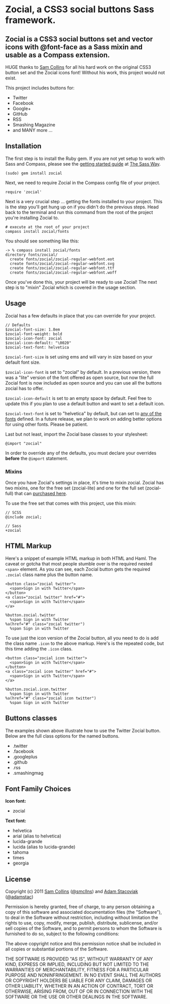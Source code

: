 # Zocial, a CSS3 social buttons Sass framework.

## Zocial is a CSS3 social buttons set and vector icons with @font-face as a Sass mixin and usable as a Compass extension.

HUGE thanks to [Sam Collins](http://twitter.com/smcllns) for all his hard work on the original CSS3 button set and the Zocial icons font! Without his work, this project would not exist.

This project includes buttons for:

* Twitter
* Facebook
* Google+
* GitHub
* RSS
* Smashing Magazine
* and MANY more ...

## Installation

The first step is to install the Ruby gem. If you are not yet setup to work with Sass and Compass, please see the [getting started guide](http://thesassway.com/beginner/getting-started-with-sass-and-compass) at [The Sass Way](http://thesassway.com/).

    (sudo) gem install zocial

Next, we need to require Zocial in the Compass config file of your project.

    require 'zocial'

Next is a very crucial step ... getting the fonts installed to your project. This is the step you'll get hung up on if you didn't do the previous steps. Head back to the terminal and run this command from the root of the project you're installing Zocial to.

    # execute at the root of your project
    compass install zocial/fonts

You should see something like this:

    -> % compass install zocial/fonts
    directory fonts/zocial/ 
      create fonts/zocial/zocial-regular-webfont.eot
      create fonts/zocial/zocial-regular-webfont.svg
      create fonts/zocial/zocial-regular-webfont.ttf
      create fonts/zocial/zocial-regular-webfont.woff

Once you've done this, your project will be ready to use Zocial! The next step is to "mixin" Zocial which is covered in the usage section.

## Usage

Zocial has a few defaults in place that you can override for your project.

    // Defaults
    $zocial-font-size: 1.8em
    $zocial-font-weight: bold
    $zocial-icon-font: zocial
    $zocial-icon-default: "\0020"
    $zocial-text-font: helvetica
    
`$zocial-font-size` is set using ems and will vary in size based on your default font size.

`$zocial-icon-font` is set to "zocial" by default. In a previous version, there was a "lite" version of the font offered as open source, but now the full Zocial font is now included as open source and you can use all the buttons zocial has to offer.

`$zocial-icon-default` is set to an empty space by default. Feel free to update this if you plan to use a default button and want to set a default icon.

`$zocial-text-font` is set to "helvetica" by default, but can set to [any of the fonts](https://github.com/adamstac/zocial/blob/master/stylesheets/partials/_fonts.sass) defined. In a future release, we plan to work on adding better options for using other fonts. Please be patient.

Last but not least, import the Zocial base classes to your stylesheet:

    @import "zocial"

In order to override any of the defaults, you must declare your overrides **before** the `@import` statement.

### Mixins

Once you have Zocial's settings in place, it's time to mixin zocial. Zocial has two mixins, one for the free set (zocial-lite) and one for the full set (zocial-full) that can [purchased here](http://zocial.smcllns.com/).

To use the free set that comes with this project, use this mixin:

    // SCSS
    @include zocial;

    // Sass
    +zocial

## HTML Markup

Here's a snippet of example HTML markup in both HTML and Haml. The caveat or gotcha that most people stumble over is the required nested `<span>` element. As you can see, each Zocial button gets the required `.zocial` class name plus the button name.

    <button class="zocial twitter">
      <span>Sign in with Twitter</span>
    </button>
    <a class="zocial twitter" href="#">
      <span>Sign in with Twitter</span>
    </a>

    %button.zocial.twitter
      %span Sign in with Twitter
    %a(href="#" class="zocial twitter")
      %span Sign in with Twitter

To use just the icon version of the Zocial button, all you need to do is add the class name `.icon` to the above markup. Here's is the repeated code, but this time adding the `.icon` class.

    <button class="zocial icon twitter">
      <span>Sign in with Twitter</span>
    </button>
    <a class="zocial icon twitter" href="#">
      <span>Sign in with Twitter</span>
    </a>

    %button.zocial.icon.twitter
      %span Sign in with Twitter
    %a(href="#" class="zocial icon twitter")
      %span Sign in with Twitter

## Buttons classes

The examples shown above illustrate how to use the Twitter Zocial button. Below are the full class options for the named buttons.

* .twitter
* .facebook
* .googleplus
* .github
* .rss
* .smashingmag

## Font Family Choices

**Icon font:**

* zocial

**Text font:**

* helvetica
* arial (alias to helvetica)
* lucida-grande
* lucida (alias to lucida-grande)
* tahoma
* times
* georgia

## License

Copyright (c) 2011 [Sam Collins](http://smcllns.com/) ([@smcllns](http://twitter.com/smcllns)) and [Adam Stacoviak](http://adamstacoviak.com/) ([@adamstac](http://twitter.com/adamstac))

Permission is hereby granted, free of charge, to any person obtaining a copy of this software and associated documentation files (the "Software"), to deal in the Software without restriction, including without limitation the rights to use, copy, modify, merge, publish, distribute, sublicense, and/or sell copies of the Software, and to permit persons to whom the Software is furnished to do so, subject to the following conditions:

The above copyright notice and this permission notice shall be included in all copies or substantial portions of the Software.

THE SOFTWARE IS PROVIDED "AS IS", WITHOUT WARRANTY OF ANY KIND, EXPRESS OR IMPLIED, INCLUDING BUT NOT LIMITED TO THE WARRANTIES OF MERCHANTABILITY, FITNESS FOR A PARTICULAR PURPOSE AND NONINFRINGEMENT. IN NO EVENT SHALL THE AUTHORS OR COPYRIGHT HOLDERS BE LIABLE FOR ANY CLAIM, DAMAGES OR OTHER LIABILITY, WHETHER IN AN ACTION OF CONTRACT, TORT OR OTHERWISE, ARISING FROM, OUT OF OR IN CONNECTION WITH THE SOFTWARE OR THE USE OR OTHER DEALINGS IN THE SOFTWARE.